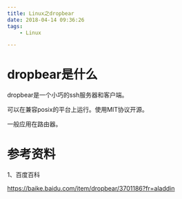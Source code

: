 ```yaml
---
title: Linux之dropbear
date: 2018-04-14 09:36:26
tags:
	- Linux

---
```




# dropbear是什么

dropbear是一个小巧的ssh服务器和客户端。

可以在兼容posix的平台上运行。使用MIT协议开源。

一般应用在路由器。



# 参考资料

1、百度百科

https://baike.baidu.com/item/dropbear/3701186?fr=aladdin